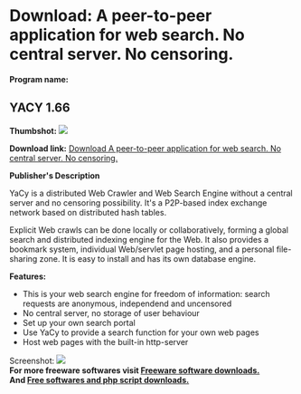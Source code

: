 # Download: A peer-to-peer application for web search. No central server. No censoring.

**Program name:**

## YACY 1.66

  
**Thumbshot:** ![](http://www.freewarefiles.com/screenshot/yacy_md.jpg)   
  
**Download link:** [Download A peer-to-peer application for web search. No central server. No censoring.](http://freesoftwares.boysofts.com/YACY_program_11188.html)  
  


**Publisher's Description**  
  


YaCy is a distributed Web Crawler and Web Search Engine without a central server and no censoring possibility. It's a P2P-based index exchange network based on distributed hash tables. 

Explicit Web crawls can be done locally or collaboratively, forming a global search and distributed indexing engine for the Web. It also provides a bookmark system, individual Web/servlet page hosting, and a personal file-sharing zone. It is easy to install and has its own database engine.

**Features:**

  * This is your web search engine for freedom of information: search requests are anonymous, independend and uncensored 
  * No central server, no storage of user behaviour 
  * Set up your own search portal 
  * Use YaCy to provide a search function for your own web pages 
  * Host web pages with the built-in http-server 

  
  
Screenshot: ![](http://www.freewarefiles.com/screenshot/yacy.jpg)   
**For more freeware softwares visit [Freeware software downloads.](http://freesoftwares.boysofts.com/)**   
**And [Free softwares and php script downloads.](http://www.boysofts.com/)**
